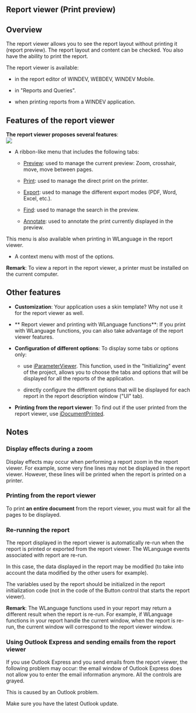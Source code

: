 


## Report viewer (Print preview)
			



<a name="NOTE1"></a>
<a name="NOTE1_1"></a>


## Overview
<a name="overview_ELTTEXTE000196"></a>
The report viewer allows you to see the report layout without printing it (report preview). The report layout and content can be checked. You also have the ability to print the report.

The report viewer is available: 

- in the report editor of WINDEV, WEBDEV, WINDEV Mobile. 

- in "Reports and Queries".

- when printing reports from a WINDEV application. 




<a name="NOTE2"></a>
<a name="NOTE2_1"></a>


## Features of the report viewer
<a name="features_the_report_viewer_ELTTEXTE000220"></a>
**The report viewer proposes several features**: <br>![](https://doc.pcsoft.fr/en-US/images/image.awp?langid=3&name=Apercu_impression%20-%20HC%20N%B0001.gif&type=thumb)


- A ribbon-like menu that includes the following tabs: 

	- [Preview](../WDChamp/1011089.md): used to manage the current preview: Zoom, crosshair, move, move between pages. 

	- [Print](../WDChamp/1011090.md): used to manage the direct print on the printer. 

	- [Export](../WDChamp/1011088.md): used to manage the different export modes (PDF, Word, Excel, etc.). 

	- [Find](../WDChamp/1011087.md): used to manage the search in the preview. 

	- [Annotate](../WDChamp/1011086.md): used to annotate the print currently displayed in the preview.


This menu is also available when printing in WLanguage in the report viewer.

- A context menu with most of the options.




**Remark**: To view a report in the report viewer, a printer must be installed on the current computer.

<a name="NOTE3"></a>
<a name="NOTE3_1"></a>


## Other features
<a name="other_features_ELTTEXTE000244"></a>


- **Customization**: Your application uses a skin template? Why not use it for the report viewer as well. 

- ** Report viewer and printing with WLanguage functions**: If you print with WLanguage functions, you can also take advantage of the report viewer features. 

- **Configuration of different options**: To display some tabs or options only:

	- use [iParameterViewer](../WDLang5/1000024634.md). This function, used in the "Initializing" event of the project, allows you to choose the tabs and options that will be displayed for all the reports of the application.

	- directly configure the different options that will be displayed for each report in the report description window ("UI" tab).




- **Printing from the report viewer**: To find out if the user printed from the report viewer, use [iDocumentPrinted](../WDLang5/3046029.md).




<a name="NOTE4"></a>
<a name="NOTE4_1"></a>


## Notes
<a name="notes_ELTTEXTE000268"></a>


### Display effects during a zoom
<a name="display_effects_during_zoom_ELTPARAGRAPHE000114"></a>

Display effects may occur when performing a report zoom in the report viewer. For example, some very fine lines may not be displayed in the report viewer. However, these lines will be printed when the report is printed on a printer.
<a name="NOTE4_2"></a>


### Printing from the report viewer
<a name="printing_from_the_report_viewer_ELTPARAGRAPHE000121"></a>

To print **an entire document** from the report viewer, you must wait for all the pages to be displayed.
<a name="NOTE4_3"></a>


### Re-running the report
<a name="rerunning_the_report_ELTPARAGRAPHE000130"></a>

The report displayed in the report viewer is automatically re-run when the report is printed or exported from the report viewer. The WLanguage events associated with report are re-run. 

In this case, the data displayed in the report may be modified (to take into account the data modified by the other users for example).

The variables used by the report should be initialized in the report initialization code (not in the code of the Button control that starts the report viewer).

**Remark**: The WLanguage functions used in your report may return a different result when the report is re-run. For example, if WLanguage functions in your report handle the current window, when the report is re-run, the current window will correspond to the report viewer window.
<a name="NOTE4_4"></a>


### Using Outlook Express and sending emails from the report viewer
<a name="using_outlook_express_and_sending_emails_from_the_report_viewer_ELTPARAGRAPHE000143"></a>

If you use Outlook Express and you send emails from the report viewer, the following problem may occur: the email window of Outlook Express does not allow you to enter the email information anymore. All the controls are grayed.

This is caused by an Outlook problem. 

Make sure you have the latest Outlook update.


